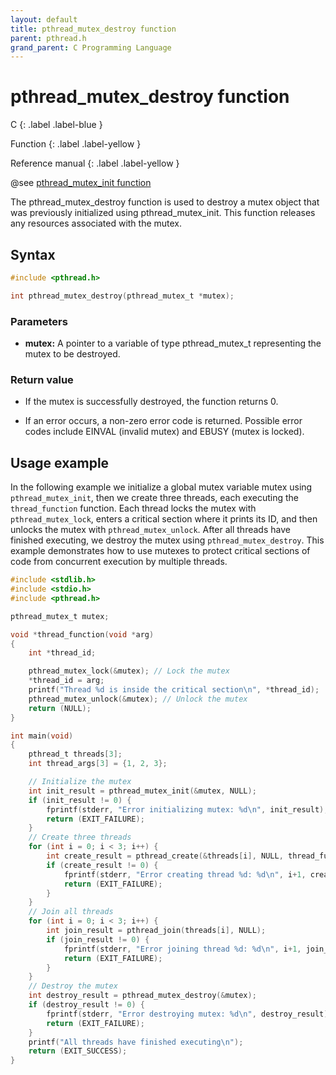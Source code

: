```yaml
---
layout: default
title: pthread_mutex_destroy function
parent: pthread.h
grand_parent: C Programming Language
---
```


# pthread_mutex_destroy function

C
{: .label .label-blue }

Function
{: .label .label-yellow }

Reference manual
{: .label .label-yellow }

@see [pthread_mutex_init function](../pthread_mutex_init-function)

The pthread_mutex_destroy function is used to destroy a mutex object that was previously initialized using pthread_mutex_init. This function releases any resources associated with the mutex.

## Syntax

```c
#include <pthread.h>

int pthread_mutex_destroy(pthread_mutex_t *mutex);
```

### Parameters

- **mutex:** A pointer to a variable of type pthread_mutex_t representing the mutex to be destroyed.

### Return value

- If the mutex is successfully destroyed, the function returns 0.

- If an error occurs, a non-zero error code is returned. Possible error codes include EINVAL (invalid mutex) and EBUSY (mutex is locked).

## Usage example

In the following example we initialize a global mutex variable mutex using `pthread_mutex_init`, then we create three threads, each executing the `thread_function` function. Each thread locks the mutex with `pthread_mutex_lock`, enters a critical section where it prints its ID, and then unlocks the mutex with `pthread_mutex_unlock`. After all threads have finished executing, we destroy the mutex using `pthread_mutex_destroy`. This example demonstrates how to use mutexes to protect critical sections of code from concurrent execution by multiple threads.

```c
#include <stdlib.h>
#include <stdio.h>
#include <pthread.h>

pthread_mutex_t mutex;

void *thread_function(void *arg)
{
    int *thread_id;

    pthread_mutex_lock(&mutex); // Lock the mutex
    *thread_id = arg;
    printf("Thread %d is inside the critical section\n", *thread_id);
    pthread_mutex_unlock(&mutex); // Unlock the mutex
    return (NULL);
}

int main(void)
{
    pthread_t threads[3];
    int thread_args[3] = {1, 2, 3};

    // Initialize the mutex
    int init_result = pthread_mutex_init(&mutex, NULL);
    if (init_result != 0) {
        fprintf(stderr, "Error initializing mutex: %d\n", init_result);
        return (EXIT_FAILURE);
    }
    // Create three threads
    for (int i = 0; i < 3; i++) {
        int create_result = pthread_create(&threads[i], NULL, thread_function, &thread_args[i]);
        if (create_result != 0) {
            fprintf(stderr, "Error creating thread %d: %d\n", i+1, create_result);
            return (EXIT_FAILURE);
        }
    }
    // Join all threads
    for (int i = 0; i < 3; i++) {
        int join_result = pthread_join(threads[i], NULL);
        if (join_result != 0) {
            fprintf(stderr, "Error joining thread %d: %d\n", i+1, join_result);
            return (EXIT_FAILURE);
        }
    }
    // Destroy the mutex
    int destroy_result = pthread_mutex_destroy(&mutex);
    if (destroy_result != 0) {
        fprintf(stderr, "Error destroying mutex: %d\n", destroy_result);
        return (EXIT_FAILURE);
    }
    printf("All threads have finished executing\n");
    return (EXIT_SUCCESS);
}
```
